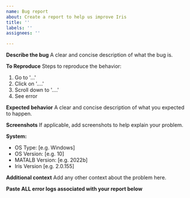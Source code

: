 ```yaml
---
name: Bug report
about: Create a report to help us improve Iris
title: ''
labels: ''
assignees: ''

---
```


**Describe the bug**
A clear and concise description of what the bug is.

**To Reproduce**
Steps to reproduce the behavior:
1. Go to '...'
2. Click on '....'
3. Scroll down to '....'
4. See error

**Expected behavior**
A clear and concise description of what you expected to happen.

**Screenshots**
If applicable, add screenshots to help explain your problem.

**System:**
 - OS Type: [e.g. Windows]
 - OS Version: [e.g. 10]
 - MATALB Version: [e.g. 2022b]
 - Iris Version [e.g. 2.0.155]

**Additional context**
Add any other context about the problem here.

**Paste ALL error logs associated with your report below**

